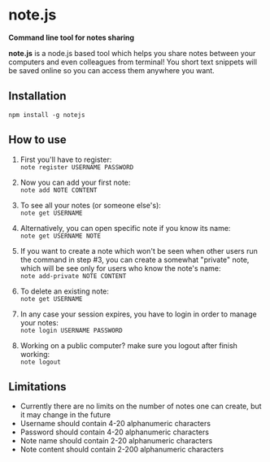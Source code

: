 # note.js
**Command line tool for notes sharing**  

**note.js** is a node.js based tool which helps you share notes between your computers and even colleagues from terminal! 
You short text snippets will be saved online so you can access them anywhere you want.

## Installation
`npm install -g notejs`

## How to use
1. First you'll have to register:  
`note register USERNAME PASSWORD`

2. Now you can add your first note:  
`note add NOTE CONTENT`

3. To see all your notes (or someone else's):  
`note get USERNAME`

4. Alternatively, you can open specific note if you know its name:  
`note get USERNAME NOTE`

5. If you want to create a note which won't be seen when other users run the command in step #3, you can create 
 a somewhat "private" note, which will be see only for users who know the note's name:  
`note add-private NOTE CONTENT`

6. To delete an existing note:  
`note get USERNAME`

7. In any case your session expires, you have to login in order to manage your notes:  
`note login USERNAME PASSWORD`

8. Working on a public computer? make sure you logout after finish working:  
`note logout`

## Limitations
* Currently there are no limits on the number of notes one can create, but it may change in the future
* Username should contain 4-20 alphanumeric characters
* Password should contain 4-20 alphanumeric characters
* Note name should contain 2-20 alphanumeric characters
* Note content should contain 2-200 alphanumeric characters